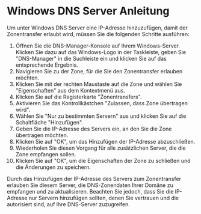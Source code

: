 # Windows DNS Server Anleitung

Um unter Windows DNS Server eine IP-Adresse hinzuzufügen, damit der Zonentransfer erlaubt wird, müssen Sie die folgenden Schritte ausführen:

1. Öffnen Sie die DNS-Manager-Konsole auf Ihrem Windows-Server. Klicken Sie dazu auf das Windows-Logo in der Taskleiste, geben Sie "DNS-Manager" in die Suchleiste ein und klicken Sie auf das entsprechende Ergebnis.
2. Navigieren Sie zu der Zone, für die Sie den Zonentransfer erlauben möchten.
3. Klicken Sie mit der rechten Maustaste auf die Zone und wählen Sie "Eigenschaften" aus dem Kontextmenü aus.
4. Klicken Sie auf die Registerkarte "Zonentransfers".
5. Aktivieren Sie das Kontrollkästchen "Zulassen, dass Zone übertragen wird".
6. Wählen Sie "Nur zu bestimmten Servern" aus und klicken Sie auf die Schaltfläche "Hinzufügen".
7. Geben Sie die IP-Adresse des Servers ein, an den Sie die Zone übertragen möchten.
8. Klicken Sie auf "OK", um das Hinzufügen der IP-Adresse abzuschließen.
9. Wiederholen Sie diesen Vorgang für alle zusätzlichen Server, die die Zone empfangen sollen.
10. Klicken Sie auf "OK", um die Eigenschaften der Zone zu schließen und die Änderungen zu speichern.

Durch das Hinzufügen der IP-Adresse des Servers zum Zonentransfer erlauben Sie diesem Server, die DNS-Zonendaten Ihrer Domäne zu empfangen und zu aktualisieren. Beachten Sie jedoch, dass Sie die IP-Adresse nur Servern hinzufügen sollten, denen Sie vertrauen und die autorisiert sind, auf Ihre DNS-Server zuzugreifen.